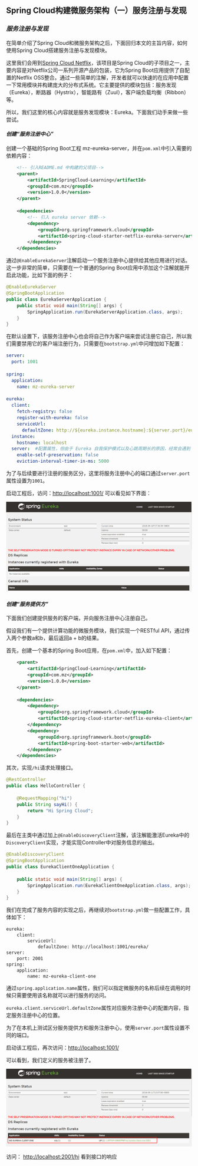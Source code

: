 ## Spring Cloud构建微服务架构（一）服务注册与发现

### ***服务注册与发现***

在简单介绍了Spring Cloud和微服务架构之后，下面回归本文的主旨内容，如何使用Spring Cloud搭建服务注册与发现模块。

这里我们会用到[Spring Cloud Netflix](https://cloud.spring.io/spring-cloud-netflix/)，该项目是Spring Cloud的子项目之一，主要内容是对Netflix公司一系列开源产品的包装，它为Spring Boot应用提供了自配置的Netflix OSS整合。通过一些简单的注解，开发者就可以快速的在应用中配置一下常用模块并构建庞大的分布式系统。它主要提供的模块包括：服务发现（Eureka），断路器（Hystrix），智能路有（Zuul），客户端负载均衡（Ribbon）等。

所以，我们这里的核心内容就是服务发现模块：Eureka。下面我们动手来做一些尝试。

#### ***创建“服务注册中心”***

创建一个基础的Spring Boot工程 mz-eureka-server，并在`pom.xml`中引入需要的依赖内容：

```xml
  	<!-- 引入README.md 中构建的父项目-->
	<parent>
        <artifactId>SpringCloud-Learning</artifactId>
        <groupId>com.mz</groupId>
        <version>1.0.0</version>
    </parent>
	
    <dependencies>
    	<!-- 引入 eureka server 依赖-->
        <dependency>
            <groupId>org.springframework.cloud</groupId>
            <artifactId>spring-cloud-starter-netflix-eureka-server</artifactId>
        </dependency>
    </dependencies>
```

通过`@EnableEurekaServer`注解启动一个服务注册中心提供给其他应用进行对话。这一步非常的简单，只需要在一个普通的Spring Boot应用中添加这个注解就能开启此功能，比如下面的例子：

```java
@EnableEurekaServer
@SpringBootApplication
public class EurekaServerApplication {
    public static void main(String[] args) {
        SpringApplication.run(EurekaServerApplication.class, args);
    }
}
```

在默认设置下，该服务注册中心也会将自己作为客户端来尝试注册它自己，所以我们需要禁用它的客户端注册行为，只需要在`bootstrap.yml`中问增加如下配置：

```yaml
server:
  port: 1001

spring:
  application:
    name: mz-eureka-server

eureka:
  client:
    fetch-registry: false
    register-with-eureka: false
    serviceUrl:
      defaultZone: http://${eureka.instance.hostname}:${server.port}/eureka/
  instance:
    hostname: localhost
  server:  #配置属性，但由于 Eureka 自我保护模式以及心跳周期长的原因，经常会遇到 Eureka Server 不剔除已关停的节点的问题
    enable-self-preservation: false
    eviction-interval-timer-in-ms: 5000
```

为了与后续要进行注册的服务区分，这里将服务注册中心的端口通过`server.port`属性设置为`1001`。

启动工程后，访问：<http://localhost:1001/> 可以看见如下界面：

![](.\image\eureka.png)

#### ***创建“服务提供方”***

下面我们创建提供服务的客户端，并向服务注册中心注册自己。

假设我们有一个提供计算功能的微服务模块，我们实现一个RESTful API，通过传入两个参数a和b，最后返回a + b的结果。

首先，创建一个基本的Spring Boot应用，在`pom.xml`中，加入如下配置：

```xml
    <parent>
        <artifactId>SpringCloud-Learning</artifactId>
        <groupId>com.mz</groupId>
        <version>1.0.0</version>
    </parent>

    <dependencies>
        <dependency>
            <groupId>org.springframework.cloud</groupId>
            <artifactId>spring-cloud-starter-netflix-eureka-client</artifactId>
        </dependency>
        <dependency>
            <groupId>org.springframework.boot</groupId>
            <artifactId>spring-boot-starter-web</artifactId>
        </dependency>
    </dependencies>
```

其次，实现`/hi`请求处理接口。

```java
@RestController
public class HelloController {

    @RequestMapping("hi")
    public String sayHi() {
        return "Hi Spring Cloud";
    }
}
```

最后在主类中通过加上`@EnableDiscoveryClient`注解，该注解能激活Eureka中的`DiscoveryClient`实现，才能实现Controller中对服务信息的输出。

```java
@EnableDiscoveryClient
@SpringBootApplication
public class EurekaClientOneApplication {

    public static void main(String[] args) {
        SpringApplication.run(EurekaClientOneApplication.class, args);
    }
}
```

我们在完成了服务内容的实现之后，再继续对`bootstrap.yml`做一些配置工作，具体如下：

```properties
eureka:
    client:
        serviceUrl:
            defaultZone: http://localhost:1001/eureka/
server:
    port: 2001
spring:
    application:
        name: mz-eureka-client-one
```

通过`spring.application.name`属性，我们可以指定微服务的名称后续在调用的时候只需要使用该名称就可以进行服务的访问。

`eureka.client.serviceUrl.defaultZone`属性对应服务注册中心的配置内容，指定服务注册中心的位置。

为了在本机上测试区分服务提供方和服务注册中心，使用`server.port`属性设置不同的端口。

启动该工程后，再次访问：<http://localhost:1001/>

可以看到，我们定义的服务被注册了。

![](./image/clientRegisterEureka.png)

访问： <http://localhost:2001/hi> 看到接口的响应


